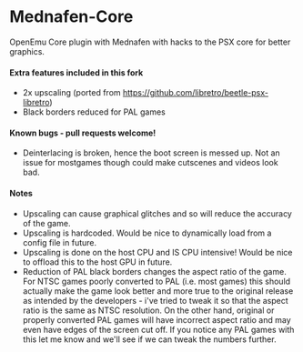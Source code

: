 # Mednafen-Core
OpenEmu Core plugin with Mednafen with hacks to the PSX core for better graphics.

#### Extra features included in this fork
* 2x upscaling (ported from https://github.com/libretro/beetle-psx-libretro)
* Black borders reduced for PAL games

#### Known bugs - pull requests welcome!
* Deinterlacing is broken, hence the boot screen is messed up. 
Not an issue for mostgames though could make cutscenes and videos look bad.

#### Notes
* Upscaling can cause graphical glitches and so will reduce the accuracy of the game.
* Upscaling is hardcoded. Would be nice to dynamically load from a config file in future.
* Upscaling is done on the host CPU and IS CPU intensive! Would be nice to offload this to the host GPU in future.
* Reduction of PAL black borders changes the aspect ratio of the game. 
For NTSC games poorly converted to PAL (i.e. most games) this should actually make the game look better 
and more true to the original release as intended by the developers - i've tried to tweak it so that the 
aspect ratio is the same as NTSC resolution. On the other hand, original or properly converted PAL games 
will have incorrect aspect ratio and may even have edges of the screen cut off. If you notice any PAL games
with this let me know and we'll see if we can tweak the numbers further.
